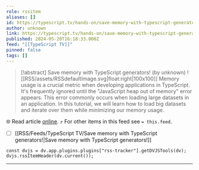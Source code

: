 ```yaml
---
role: rssitem
aliases: []
id: https://typescript.tv/hands-on/save-memory-with-typescript-generators/
author: unknown
link: https://typescript.tv/hands-on/save-memory-with-typescript-generators/
published: 2024-05-20T16:18:33.000Z
feed: "[[TypeScript TV]]"
pinned: false
tags: []
---
```


> [!abstract] Save memory with TypeScript generators! (by unknown)
> ![[RSS/assets/RSSdefaultImage.svg|float:right|100x100]] Memory usage is a crucial metric when developing applications in TypeScript. It's frequently ignored until the "JavaScript heap out of memory" error appears. This error commonly occurs when loading large datasets in an application. In this tutorial, we will learn how to load big datasets and iterate over them while minimizing our memory usage.

🌐 Read article [online](https://typescript.tv/hands-on/save-memory-with-typescript-generators/). ⤴ For other items in this feed see `= this.feed`.

- [ ] [[RSS/Feeds/TypeScript TV/Save memory with TypeScript generators!|Save memory with TypeScript generators!]]

~~~dataviewjs
const dvjs = dv.app.plugins.plugins["rss-tracker"].getDVJSTools(dv);
dvjs.rssItemHeader(dv.current());
~~~

- - -

